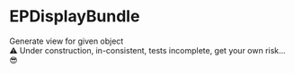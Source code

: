 # EPDisplayBundle
Generate view for given object<br>
:warning: Under construction, in-consistent, tests incomplete, get your own risk... :sunglasses:
